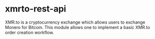 # xmrto-rest-api
XMR.to is a cryptocurrency exchange which allows users to exchange Monero for Bitcoin. This module allows one to implement a basic XMR.to order creation workflow.
